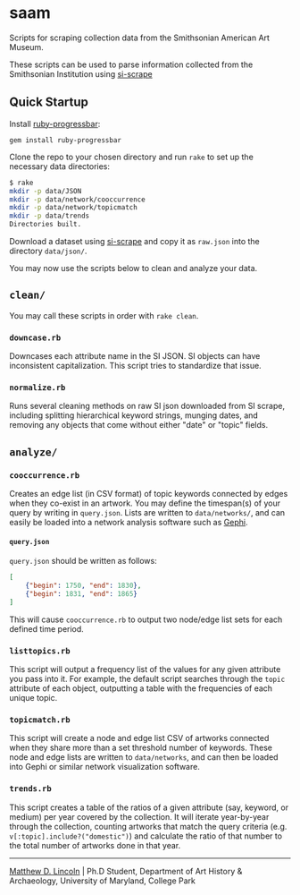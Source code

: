 saam
====

Scripts for scraping collection data from the Smithsonian American Art Museum.

These scripts can be used to parse information collected from the Smithsonian Institution using [si-scrape]

[si-scrape]: https://github.com/mdlincoln/si-scrape

## Quick Startup

Install [ruby-progressbar](https://github.com/jfelchner/ruby-progressbar):

    gem install ruby-progressbar

Clone the repo to your chosen directory and run `rake` to set up the necessary data directories:

````sh
$ rake
mkdir -p data/JSON
mkdir -p data/network/cooccurrence
mkdir -p data/network/topicmatch
mkdir -p data/trends
Directories built.
````

Download a dataset using [si-scrape] and copy it as `raw.json` into the directory `data/json/`.

You may now use the scripts below to clean and analyze your data.

## `clean/`

You may call these scripts in order with `rake clean`.

### `downcase.rb`

Downcases each attribute name in the SI JSON.
SI objects can have inconsistent capitalization.
This script tries to standardize that issue.

### `normalize.rb`

Runs several cleaning methods on raw SI json downloaded from SI
scrape, including splitting hierarchical keyword strings, munging
dates, and removing any objects that come without either "date" or
"topic" fields.

## `analyze/`

### `cooccurrence.rb`

Creates an edge list (in CSV format) of topic keywords connected by edges when they co-exist in an artwork.
You may define the timespan(s) of your query by writing in `query.json`.
Lists are written to `data/networks/`, and can easily be loaded into a network analysis software such as [Gephi](https://gephi.org).

#### `query.json`

`query.json` should be written as follows:

````json
[
    {"begin": 1750, "end": 1830},
    {"begin": 1831, "end": 1865}
]
````

This will cause `cooccurrence.rb` to output two node/edge list sets for each defined time period.

### `listtopics.rb`

This script will output a frequency list of the values for any given attribute you pass into it.
For example, the default script searches through the `topic` attribute of each object, outputting a table with the frequencies of each unique topic.

### `topicmatch.rb`

This script will create a node and edge list CSV of artworks connected
when they share more than a set threshold number of keywords. These
node and edge lists are written to `data/networks`, and can then be
loaded into Gephi or similar network visualization software.

### `trends.rb`

This script creates a table of the ratios of a given attribute (say,
keyword, or medium) per year covered by the collection. It will
iterate year-by-year through the collection, counting artworks that
match the query criteria (e.g. `v[:topic].include?("domestic")`) and
calculate the ratio of that number to the total number of artworks
done in that year.

***

[Matthew D. Lincoln](http://matthewlincoln.net) | Ph.D Student, Department of Art History & Archaeology, University of Maryland, College Park
